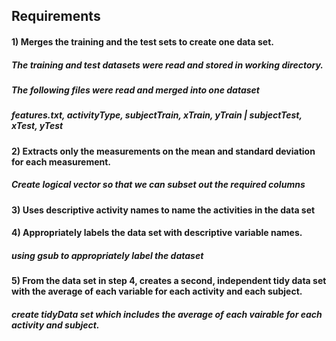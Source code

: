 ## Requirements
#### 1) Merges the training and the test sets to create one data set.
##### The training and test datasets were read and stored in working directory. 
##### The following files were read and merged into one dataset
##### features.txt, activityType, subjectTrain, xTrain, yTrain | subjectTest, xTest, yTest

#### 2) Extracts only the measurements on the mean and standard deviation for each measurement.
##### Create logical vector so that we can subset out the required columns

#### 3) Uses descriptive activity names to name the activities in the data set

#### 4) Appropriately labels the data set with descriptive variable names.
##### using gsub to appropriately label the dataset

#### 5) From the data set in step 4, creates a second, independent tidy data set with the average of each variable for each activity and each subject.
##### create tidyData set which includes the average of each vairable for each activity and subject. 
